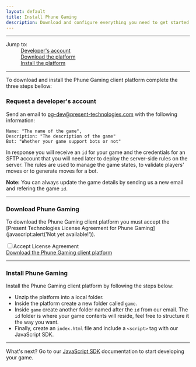 ```yaml
---
layout: default
title: Install Phune Gaming
description: Download and configure everything you need to get started
---
```


<hr />

<div data-magellan-destination="sdk-js" data-magellan-expedition="fixed" data-options="destination_threshold: 65;">
    <dl class="sub-nav">
        <dt>Jump to:</dt>
        <dd data-magellan-arrival="request"><a href="#request">Developer's account</a></dd>
        <dd data-magellan-arrival="download"><a href="#download">Download the platform</a></dd>
        <dd data-magellan-arrival="install"><a href="#install">Install the platform</a></dd>
    </dl>
</div>

<hr />

To download and install the Phune Gaming client platform complete the three steps bellow:

<a name="request"></a>
<h3 data-magellan-destination="request">Request a developer's account</h3>

Send an email to [pg-dev@present-technologies.com](mailto:pg-dev@present-technologies.com) with the following information:

```
Name: "The name of the game",
Description: "The description of the game"
Bot: "Whether your game support bots or not"
```

In response you will receive an `id` for your game and the credentials for an SFTP account that you will need later to deploy the server-side rules on the server. The rules are used to manage the game states, to validate players' moves or to generate moves for a bot.

**Note:** You can always update the game details by sending us a new email and refering the game `id`.

<hr />

<a name="download"></a>
<h3 data-magellan-destination="download">Download Phune Gaming</h3>

To download the Phune Gaming client platform you must accept the [Present Technologies License Agreement for Phune Gaming](javascript:alert('Not yet available!'\)).

<input id="accept-license" type="checkbox" /><label for="accept-license">Accept License Agreement</label>  
<a id="download-platform" href="javascript:alert('Not yet available!')">Download the Phune Gaming client platform</a>

<hr />

<a name="install"></a>
<h3 data-magellan-destination="install">Install Phune Gaming</h3>

Install the Phune Gaming client platform by following the steps below:

* Unzip the platform into a local folder. 
* Inside the platform create a new folder called `game`. 
* Inside `game` create another folder named after the `id` from our email. The `id` folder is where your game contents will reside, feel free to structure it the way you want.
* Finally, create an `index.html` file and include a `<script>` tag with our JavaScript SDK. 

<hr />

What's next? Go to our [JavaScript SDK](/sdk-js.html) documentation to start developing your game.

